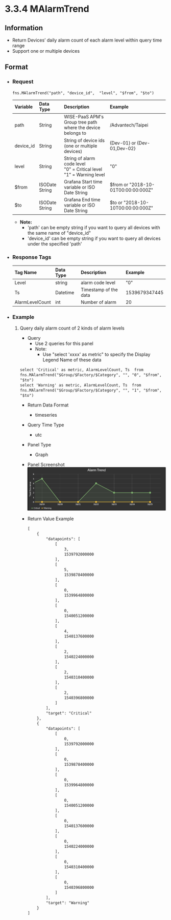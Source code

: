 # 3.3.4 MAlarmTrend

## Information

* Return Devices’ daily alarm count of each alarm level within query time range
* Support one or multiple devices

## Format

* ### Request

  ```
  fns.MAlarmTrend("path", "device_id",  "level", "$from", "$to")
  ```

  | Variable | Data Type | Description | Example |
  | :--- | :--- | :--- | :---|
  | path | String | WISE-PaaS APM's Group tree path<br>where the device belongs to | /Advantech/Taipei |
  | device_id | String | String of device ids \(one or multiple devices\) | {Dev-01} or {Dev-01,Dev-02} |
  | level | String | String of alarm code level<br>"0" = Critical level<br>"1" = Warning level | "0" |
  | $from | ISODate String | Grafana Start time variable or ISO Date String | $from or "2018-10-01T00:00:00:000Z" |
  | $to | ISODate String | Grafana End time variable or ISO Date String | $to or "2018-10-10T00:00:00:000Z" |

  - **Note:**
    - 'path' can be empty string if you want to query all devices with the same name of "device_id"
    - 'device_id' can be empty string if you want to query all devices under the specified 'path'
  

* ### Response Tags

  | Tag Name | Data Type | Description | Example |
  | :--- | :--- | :--- | :--- |
  | Level | string | alarm code level | "0" |
  | Ts | Datetime | Timestamp of the data | 1539679347445 |
  | AlarmLevelCount | int | Number of alarm  | 20 |

* ### Example  
    1. Query daily alarm count of 2 kinds of alarm levels
        - Query   
            * Use 2 queries for this panel    
            * Note:   
                * Use "select 'xxxx' as metric" to specify the Display Legend Name of these data 
        ```    
        select 'Critical' as metric, AlarmLevelCount, Ts  from fns.MAlarmTrend("$Group/$Factory/$Category", "", "0", "$from", "$to")   
        select 'Warning' as metric, AlarmLevelCount, Ts  from fns.MAlarmTrend("$Group/$Factory/$Category", "", "1", "$from", "$to")   
        ```   

        - Return Data Format   
            * timeseries
        - Query Time Type   
            * utc
        - Panel Type   
            * Graph
        - Panel Screenshot      
            ![](/images/3.3.4-MAlarmTrend-graph.jpg)

        - Return Value Example    
            ```
            [
                {
                    "datapoints": [
                        [
                            3, 
                            1539792000000
                        ], 
                        [
                            5, 
                            1539878400000
                        ], 
                        [
                            0, 
                            1539964800000
                        ], 
                        [
                            0, 
                            1540051200000
                        ], 
                        [
                            4, 
                            1540137600000
                        ], 
                        [
                            2, 
                            1540224000000
                        ], 
                        [
                            2, 
                            1540310400000
                        ], 
                        [
                            2, 
                            1540396800000
                        ]
                    ], 
                    "target": "Critical"
                }, 
                {
                    "datapoints": [
                        [
                            0, 
                            1539792000000
                        ], 
                        [
                            0, 
                            1539878400000
                        ], 
                        [
                            0, 
                            1539964800000
                        ], 
                        [
                            0, 
                            1540051200000
                        ], 
                        [
                            0, 
                            1540137600000
                        ], 
                        [
                            0, 
                            1540224000000
                        ], 
                        [
                            0, 
                            1540310400000
                        ], 
                        [
                            0, 
                            1540396800000
                        ]
                    ], 
                    "target": "Warning"
                }
            ]


            ```